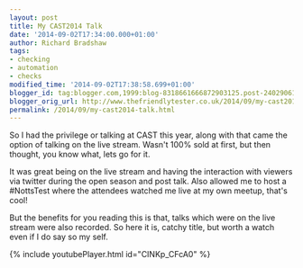 ```yaml
---
layout: post
title: My CAST2014 Talk
date: '2014-09-02T17:34:00.000+01:00'
author: Richard Bradshaw
tags:
- checking
- automation
- checks
modified_time: '2014-09-02T17:38:58.699+01:00'
blogger_id: tag:blogger.com,1999:blog-8318661666872903125.post-2402906140108749861
blogger_orig_url: http://www.thefriendlytester.co.uk/2014/09/my-cast2014-talk.html
permalink: /2014/09/my-cast2014-talk.html
---
```


So I had the privilege or talking at CAST this year, along with that came the option of talking on the live stream. Wasn't 100% sold at first, but then thought, you know what, lets go for it.  

It was great being on the live stream and having the interaction with viewers via twitter during the open season and post talk. Also allowed me to host a #NottsTest where the attendees watched me live at my own meetup, that's cool!  

But the benefits for you reading this is that, talks which were on the live stream were also recorded. So here it is, catchy title, but worth a watch even if I do say so my self.   

<div class="centerplugin">
{% include youtubePlayer.html id="CINKp_CFcA0" %}
</div>